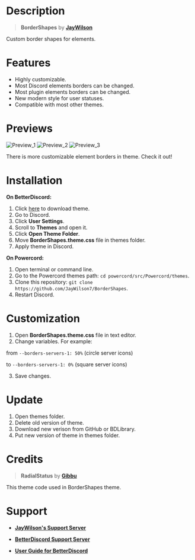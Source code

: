 # Description

> **BorderShapes** by **[JayWilson](https://github.com/JayWilson7)**

Custom border shapes for elements.

# Features

- Highly customizable.
- Most Discord elements borders can be changed.
- Most plugin elements borders can be changed.
- New modern style for user statuses.
- Compatible with most other themes.

# Previews

![Preview_1](https://github.com/JayWilson7/BorderShapes/raw/master/Previews/Preview_1.png)
![Preview_2](https://github.com/JayWilson7/BorderShapes/raw/master/Previews/Preview_2.png)
![Preview_3](https://github.com/JayWilson7/BorderShapes/raw/master/Previews/Preview_3.png)

There is more customizable element borders in theme. Check it out!

# Installation

**On BetterDiscord:**

1. Click [here](https://betterdiscord.net/ghdl?id=3403) to download theme.
2. Go to Discord.
3. Click **User Settings**.
4. Scroll to **Themes** and open it.
5. Click **Open Theme Folder**.
6. Move **BorderShapes.theme.css** file in themes folder.
7. Apply theme in Discord.

**On Powercord:**

1. Open terminal or command line.
2. Go to the Powercord themes path: `cd powercord/src/Powercord/themes`.
3. Clone this repository: `git clone https://github.com/JayWilson7/BorderShapes`.
4. Restart Discord.

# Customization

1. Open **BorderShapes.theme.css** file in text editor.
2. Change variables. For example:

from `--borders-servers-1: 50%` (circle server icons)

to `--borders-servers-1: 0%`  (square server icons)

3. Save changes.

# Update

1. Open themes folder.
2. Delete old version of theme.
3. Download new verison from GitHub or BDLibrary.
4. Put new version of theme in themes folder.

# Credits

> **RadialStatus** by [**Gibbu**](https://github.com/Gibbu)

This theme code used in BorderShapes theme.

# Support

- [**JayWilson's Support Server**](https://discord.gg/jcDvkVk)

- [**BetterDiscord Support Server**](https://discord.gg/0Tmfo5ZbORCRqbAd)

- [**User Guide for BetterDiscord**](https://0x71.cc/bd/guide/#)
